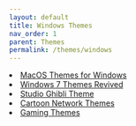 ```yaml
---
layout: default
title: Windows Themes
nav_order: 1
parent: Themes
permalink: /themes/windows
---
```


<div class="card">
  <div class="container">
    <lu>
      <li class="text-delta"><a href="https://the-back-room.github.io/themes/windows/macos-themes-for-windows.md" target="_blank">MacOS Themes for Windows</a></li>
      <li class="text-delta"><a href="https://the-back-room.github.io/themes/windows/windows-seven-themes-revived.md" target="_blank">Windows 7 Themes Revived</a></li>
      <li class="text-delta"><a href="https://the-back-room.github.io/themes/windows/studio-ghibli-themes.md" target="_blank">Studio Ghibli Theme</a></li>
      <li class="text-delta"><a href="https://the-back-room.github.io/themes/windows/cartoon-network-themes.md" target="_blank">Cartoon Network Themes</a></li>
      <li class="text-delta"><a href="https://the-back-room.github.io/themes/windows/gaming-themes.md" target="_blank">Gaming Themes</a></li>
    </lu>
  </div>
</div>